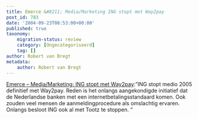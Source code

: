 ```yaml
---
title: Emerce &#8211; Media/Marketing ING stopt met Way2pay
post_id: 783
date: '2004-09-23T08:53:00+00:00'
published: true
taxonomy:
    migration-status: review
    category: [Ongecategoriseerd]
    tag: []
author: Robert van Bregt
metadata:
    author: Robert van Bregt
---
```

[Emerce – Media/Marketing: ING stopt met Way2pay](http://web.archive.org/web/20050207105915/http://www.emerce.nl/nieuws.jsp?id=372675):”ING stopt medio 2005 definitief met Way2pay. Reden is het onlangs aangekondigde initiatief dat de Nederlandse banken met een internetbetalingsstandaard komen. Ook zouden veel mensen de aanmeldingprocedure als omslachtig ervaren. Onlangs besloot ING ook al met Tootz te stoppen. “